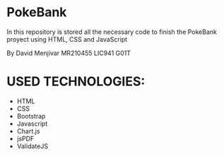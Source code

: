 # PokeBank
In this repository is stored all the necessary code to finish the PokeBank proyect using HTML, CSS and JavaScript

By David Menjívar MR210455 LIC941 G01T 

# USED TECHNOLOGIES: 
- HTML
- CSS
- Bootstrap
- Javascript
- Chart.js
- jsPDF
- ValidateJS
